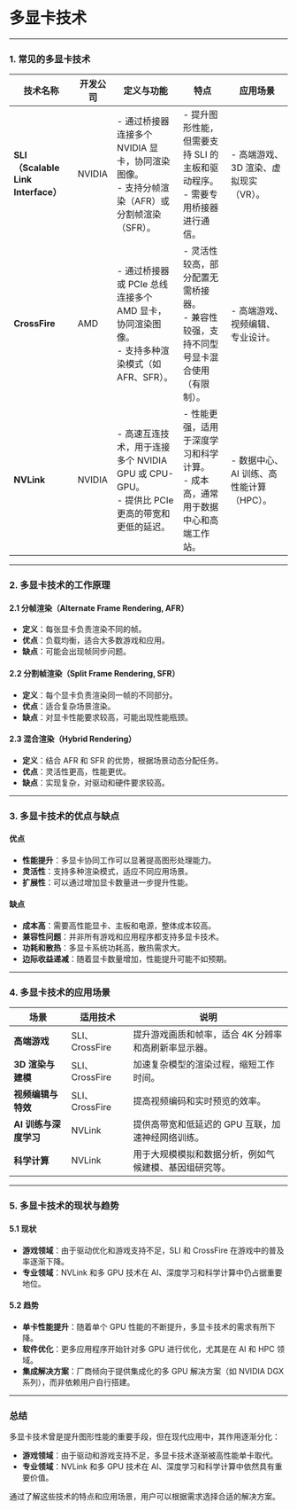 # 多显卡技术

---

### **1. 常见的多显卡技术**

| **技术名称**                       | **开发公司** | **定义与功能**                                               | **特点**                                                     | **应用场景**                             |
| ---------------------------------- | ------------ | ------------------------------------------------------------ | ------------------------------------------------------------ | ---------------------------------------- |
| **SLI（Scalable Link Interface）** | NVIDIA       | - 通过桥接器连接多个 NVIDIA 显卡，协同渲染图像。<br>- 支持分帧渲染（AFR）或分割帧渲染（SFR）。 | - 提升图形性能，但需要支持 SLI 的主板和驱动程序。<br>- 需要专用桥接器进行通信。 | - 高端游戏、3D 渲染、虚拟现实（VR）。    |
| **CrossFire**                      | AMD          | - 通过桥接器或 PCIe 总线连接多个 AMD 显卡，协同渲染图像。<br>- 支持多种渲染模式（如 AFR、SFR）。 | - 灵活性较高，部分配置无需桥接器。<br>- 兼容性较强，支持不同型号显卡混合使用（有限制）。 | - 高端游戏、视频编辑、专业设计。         |
| **NVLink**                         | NVIDIA       | - 高速互连技术，用于连接多个 NVIDIA GPU 或 CPU-GPU。<br>- 提供比 PCIe 更高的带宽和更低的延迟。 | - 性能更强，适用于深度学习和科学计算。<br>- 成本高，通常用于数据中心和高端工作站。 | - 数据中心、AI 训练、高性能计算（HPC）。 |

---

### **2. 多显卡技术的工作原理**

#### **2.1 分帧渲染（Alternate Frame Rendering, AFR）**
- **定义**：每张显卡负责渲染不同的帧。
- **优点**：负载均衡，适合大多数游戏和应用。
- **缺点**：可能会出现帧同步问题。

#### **2.2 分割帧渲染（Split Frame Rendering, SFR）**
- **定义**：每个显卡负责渲染同一帧的不同部分。
- **优点**：适合复杂场景渲染。
- **缺点**：对显卡性能要求较高，可能出现性能瓶颈。

#### **2.3 混合渲染（Hybrid Rendering）**
- **定义**：结合 AFR 和 SFR 的优势，根据场景动态分配任务。
- **优点**：灵活性更高，性能更优。
- **缺点**：实现复杂，对驱动和硬件要求较高。

---

### **3. 多显卡技术的优点与缺点**

#### **优点**
- **性能提升**：多显卡协同工作可以显著提高图形处理能力。
- **灵活性**：支持多种渲染模式，适应不同应用场景。
- **扩展性**：可以通过增加显卡数量进一步提升性能。

#### **缺点**
- **成本高**：需要高性能显卡、主板和电源，整体成本较高。
- **兼容性问题**：并非所有游戏和应用程序都支持多显卡技术。
- **功耗和散热**：多显卡系统功耗高，散热需求大。
- **边际收益递减**：随着显卡数量增加，性能提升可能不如预期。

---

### **4. 多显卡技术的应用场景**

| **场景**              | **适用技术**   | **说明**                                               |
| --------------------- | -------------- | ------------------------------------------------------ |
| **高端游戏**          | SLI、CrossFire | 提升游戏画质和帧率，适合 4K 分辨率和高刷新率显示器。   |
| **3D 渲染与建模**     | SLI、CrossFire | 加速复杂模型的渲染过程，缩短工作时间。                 |
| **视频编辑与特效**    | SLI、CrossFire | 提高视频编码和实时预览的效率。                         |
| **AI 训练与深度学习** | NVLink         | 提供高带宽和低延迟的 GPU 互联，加速神经网络训练。      |
| **科学计算**          | NVLink         | 用于大规模模拟和数据分析，例如气候建模、基因组研究等。 |

---

### **5. 多显卡技术的现状与趋势**

#### **5.1 现状**
- **游戏领域**：由于驱动优化和游戏支持不足，SLI 和 CrossFire 在游戏中的普及率逐渐下降。
- **专业领域**：NVLink 和多 GPU 技术在 AI、深度学习和科学计算中仍占据重要地位。

#### **5.2 趋势**
- **单卡性能提升**：随着单个 GPU 性能的不断提升，多显卡技术的需求有所下降。
- **软件优化**：更多应用程序开始针对多 GPU 进行优化，尤其是在 AI 和 HPC 领域。
- **集成解决方案**：厂商倾向于提供集成化的多 GPU 解决方案（如 NVIDIA DGX 系列），而非依赖用户自行搭建。

---

### **总结**
多显卡技术曾是提升图形性能的重要手段，但在现代应用中，其作用逐渐分化：
- **游戏领域**：由于驱动和游戏支持不足，多显卡技术逐渐被高性能单卡取代。
- **专业领域**：NVLink 和多 GPU 技术在 AI、深度学习和科学计算中依然具有重要价值。

通过了解这些技术的特点和应用场景，用户可以根据需求选择合适的解决方案。